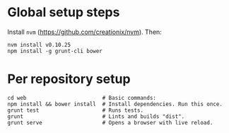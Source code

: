Global setup steps
==================
Install `nvm` (https://github.com/creationix/nvm). Then:

    nvm install v0.10.25
    npm install -g grunt-cli bower

Per repository setup
====================
    cd web                        # Basic commands:
    npm install && bower install  # Install dependencies. Run this once.
    grunt test                    # Runs tests.
    grunt                         # Lints and builds "dist".
    grunt serve                   # Opens a browser with live reload.
